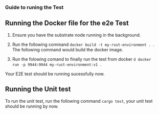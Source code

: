 ### Guide to runing the Test 

## Running the Docker file for the e2e Test

1. Ensure you have the substrate node running in the background.

2. Run the following command ```docker build -t my-rust-environment . ```. The following command would build the docker image. 

3. Run the folowing comand to finally run the test from docker ```d docker run -p 9944:9944 my-rust-environment:v1 ```.

Your E2E test should be running sucessfully now.

## Running the Unit test 

To run the unit test, run the following command ```cargo test```, your unit test should be running by now.